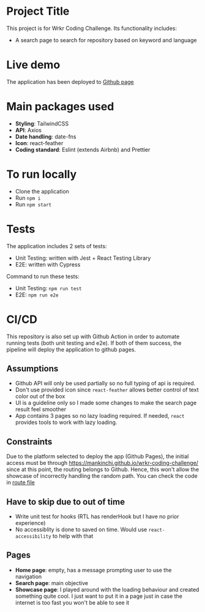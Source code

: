# Project Title

This project is for Wrkr Coding Challenge. Its functionality includes:

* A search page to search for repository based on keyword and language

# Live demo

The application has been deployed to [Github page](https://mankinchi.github.io/wrkr-coding-challenge/)

# Main packages used

* **Styling**: TailwindCSS
* **API**: Axios
* **Date handling**: date-fns
* **Icon**: react-feather
* **Coding standard**: Eslint (extends Airbnb) and Prettier

# To run locally

* Clone the application
* Run `npm i`
* Run `npm start`

# Tests

The application includes 2 sets of tests:

* Unit Testing: written with Jest + React Testing Library
* E2E: written with Cypress

Command to run these tests:

* Unit Testing: `npm run test`
* E2E: `npm run e2e`

# CI/CD

This repository is also set up with Github Action in order to automate running tests (both unit testing and e2e). If both of them success, the pipeline will deploy the application to github pages.

## Assumptions

* Github API will only be used partially so no full typing of api is required.
* Don't use provided icon since `react-feather` allows better control of text color out of the box
* UI is a guideline only so I made some changes to make the search page result feel smoother
* App contains 3 pages so no lazy loading required. If needed, `react` provides tools to work with lazy loading.

## Constraints

Due to the platform selected to deploy the app (Github Pages), the initial access must be through https://mankinchi.github.io/wrkr-coding-challenge/ since at this point, the routing belongs to Github.
Hence, this won't allow the showcase of incorrectly handling the random path. You can check the code in [route file](./src/routes.tsx)

## Have to skip due to out of time

* Write unit test for hooks (RTL has renderHook but I have no prior experience)
* No accessiblity is done to saved on time. Would use `react-accessibility` to help with that

## Pages 

* **Home page**: empty, has a message prompting user to use the navigation
* **Search page**: main objective
* **Showcase page**: I played around with the loading behaviour and created something quite cool. I just want to put it in a page just in case the internet is too fast you won't be able to see it
